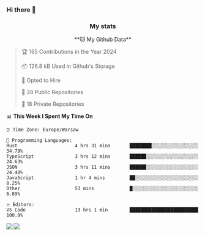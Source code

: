 ### Hi there 👋

<!--
**DamianKocjan/DamianKocjan** is a ✨ _special_ ✨ repository because its `README.md` (this file) appears on your GitHub profile.

Here are some ideas to get you started:

- 🔭 I’m currently working on ...
- 🌱 I’m currently learning ...
- 👯 I’m looking to collaborate on ...
- 🤔 I’m looking for help with ...
- 💬 Ask me about ...
- 📫 How to reach me: ...
- 😄 Pronouns: ...
- ⚡ Fun fact: ...
-->

<h3 align="center">My stats</h3>

<p align="center">
    <!--START_SECTION:waka-->
**🐱 My Github Data** 

> 🏆 165 Contributions in the Year 2024
 > 
> 📦 126.8 kB Used in Github's Storage 
 > 
> 💼 Opted to Hire
 > 
> 📜 28 Public Repositories 
 > 
> 🔑 18 Private Repositories  
 > 
📊 **This Week I Spent My Time On** 

```text
⌚︎ Time Zone: Europe/Warsaw

💬 Programming Languages: 
Rust                     4 hrs 31 mins       ████████░░░░░░░░░░░░░░░░░   34.79% 
TypeScript               3 hrs 12 mins       ██████░░░░░░░░░░░░░░░░░░░   24.63% 
JSON                     3 hrs 11 mins       ██████░░░░░░░░░░░░░░░░░░░   24.48% 
JavaScript               1 hr 4 mins         ██░░░░░░░░░░░░░░░░░░░░░░░   8.25% 
Other                    53 mins             █░░░░░░░░░░░░░░░░░░░░░░░░   6.89%

🔥 Editors: 
VS Code                  13 hrs 1 min        █████████████████████████   100.0%

```


<!--END_SECTION:waka-->
</p>

<img align="left" src="https://github-readme-stats.vercel.app/api?username=DamianKocjan&&layout=compact&count_private=true&show_icons=true&hide_border=true&include_all_commits=true&bg_color=0D1117&title_color=FFFFFF&text_color=FFFFFF&icon_color=FFFFFF">
<img align="left" src="https://github-readme-stats.vercel.app/api/top-langs/?username=DamianKocjan&layout=compact&hide_border=true&card_width=250&bg_color=0D1117&title_color=FFFFFF&text_color=FFFFFF&icon_color=FFFFFF">
